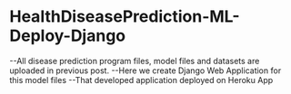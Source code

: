 # HealthDiseasePrediction-ML-Deploy-Django
--All disease prediction program files, model files and datasets are uploaded in previous post.
--Here we create Django Web Application for this model files
--That developed application deployed on Heroku App
